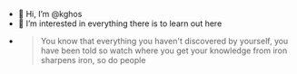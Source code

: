 - 👋 Hi, I’m @kghos
- 👀 I’m interested in everything there is to learn out here
- > You know that everything you haven't discovered by yourself, you have been told
  > so watch where you get your knowledge from
  > iron sharpens iron, so do people
